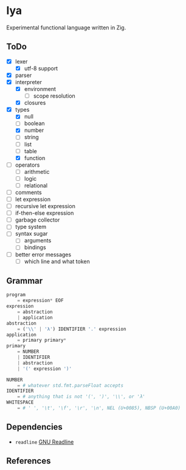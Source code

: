 # lya

Experimental functional language written in Zig.

## ToDo

- [x] lexer
    - [x] utf-8 support
- [x] parser
- [x] interpreter
    - [x] environment
        - [ ] scope resolution
    - [x] closures
- [x] types
    - [x] null
    - [ ] boolean
    - [x] number
    - [ ] string
    - [ ] list
    - [ ] table
    - [x] function
- [ ] operators
    - [ ] arithmetic
    - [ ] logic
    - [ ] relational
- [ ] comments
- [ ] let expression
- [ ] recursive let expression
- [ ] if-then-else expression
- [ ] garbage collector
- [ ] type system
- [ ] syntax sugar
    - [ ] arguments
    - [ ] bindings
- [ ] better error messages
    - [ ] which line and what token

## Grammar

```py
program
    = expression* EOF
expression
    = abstraction
    | application
abstraction
    = ('\\' | 'λ') IDENTIFIER '.' expression
application
    = primary primary*
primary
    = NUMBER
    | IDENTIFIER
    | abstraction
    | '(' expression ')'

NUMBER
    = # whatever std.fmt.parseFloat accepts
IDENTIFIER
    = # anything that is not '(', ')', '\\', or 'λ'
WHITESPACE
    = # ' ', '\t', '\f', '\r', '\n', NEL (U+0085), NBSP (U+00A0)
```

## Dependencies

- `readline` [GNU Readline](https://tiswww.cwru.edu/php/chet/readline/rltop.html)

## References
